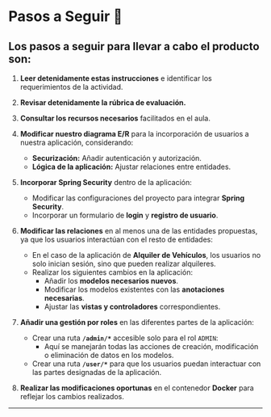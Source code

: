 # Pasos a Seguir 📝

## Los pasos a seguir para llevar a cabo el producto son:

1. **Leer detenidamente estas instrucciones** e identificar los requerimientos de la actividad.

2. **Revisar detenidamente la rúbrica de evaluación.**

3. **Consultar los recursos necesarios** facilitados en el aula.

4. **Modificar nuestro diagrama E/R** para la incorporación de usuarios a nuestra aplicación, considerando:
   - **Securización:** Añadir autenticación y autorización.
   - **Lógica de la aplicación:** Ajustar relaciones entre entidades.

5. **Incorporar Spring Security** dentro de la aplicación:
   - Modificar las configuraciones del proyecto para integrar **Spring Security**.
   - Incorporar un formulario de **login** y **registro de usuario**.

6. **Modificar las relaciones** en al menos una de las entidades propuestas, ya que los usuarios interactúan con el resto de entidades:
   - En el caso de la aplicación de **Alquiler de Vehículos**, los usuarios no solo inician sesión, sino que pueden realizar alquileres.
   - Realizar los siguientes cambios en la aplicación:
     - Añadir los **modelos necesarios nuevos**.
     - Modificar los modelos existentes con las **anotaciones necesarias**.
     - Ajustar las **vistas y controladores** correspondientes.

7. **Añadir una gestión por roles** en las diferentes partes de la aplicación:
   - Crear una ruta **`/admin/*`** accesible solo para el rol `ADMIN`:
     - Aquí se manejarán todas las acciones de creación, modificación o eliminación de datos en los modelos.
   - Crear una ruta **`/user/*`** para que los usuarios puedan interactuar con las partes designadas de la aplicación.

8. **Realizar las modificaciones oportunas** en el contenedor **Docker** para reflejar los cambios realizados.

---

